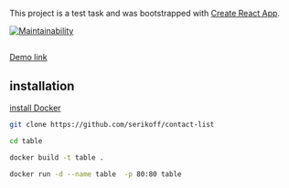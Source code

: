 This project is a test task and was bootstrapped with [Create React App](https://github.com/facebook/create-react-app).

[![Maintainability]()]()
##

[Demo link]()

## installation

[install Docker](https://docs.docker.com/install/linux/docker-ce/ubuntu/)

```bash
git clone https://github.com/serikoff/contact-list

cd table

docker build -t table .

docker run -d --name table  -p 80:80 table

```
